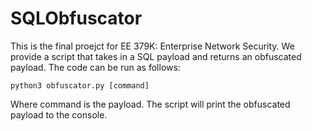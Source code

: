 # SQLObfuscator

This is the final proejct for EE 379K: Enterprise Network Security. We provide a script that takes in a SQL payload and returns an obfuscated payload. The code can be run as follows:

```
python3 obfuscator.py [command]
```

Where command is the payload. The script will print the obfuscated payload to the console.
